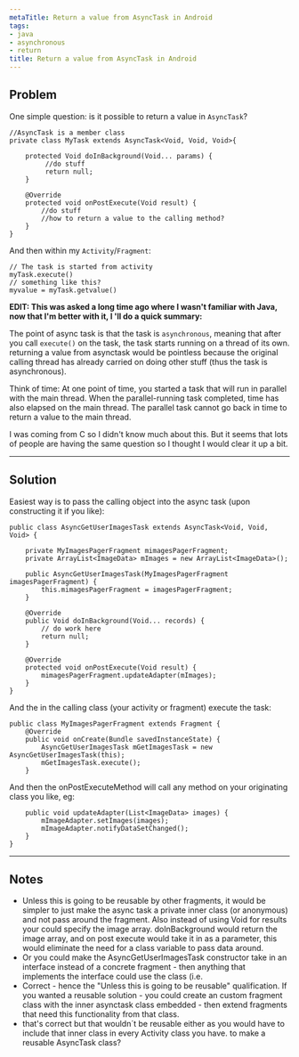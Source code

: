 ```yaml
---
metaTitle: Return a value from AsyncTask in Android
tags:
- java
- asynchronous
- return
title: Return a value from AsyncTask in Android
---
```


## Problem

One simple question: is it possible to return a value in `AsyncTask`?



```
//AsyncTask is a member class
private class MyTask extends AsyncTask<Void, Void, Void>{

    protected Void doInBackground(Void... params) {
         //do stuff
         return null;
    }

    @Override
    protected void onPostExecute(Void result) {
        //do stuff
        //how to return a value to the calling method?
    }
}

```

And then within my `Activity`/`Fragment`:



```
// The task is started from activity
myTask.execute()
// something like this?
myvalue = myTask.getvalue() 

```

**EDIT:
This was asked a long time ago where I wasn't familiar with Java, now that I'm better with it, I 'll do a quick summary:**


The point of async task is that the task is `asynchronous`, meaning that after you call `execute()` on the task, the task starts running on a thread of its own. returning a value from asynctask would be pointless because the original calling thread has already carried on doing other stuff (thus the task is asynchronous). 


Think of time:
At one point of time, you started a task that will run in parallel with the main thread. When the parallel-running task completed, time has also elapsed on the main thread. The parallel task cannot go back in time to return a value to the main thread.


I was coming from C so I didn't know much about this. But it seems that lots of people are having the same question so I thought I would clear it up a bit.



---

## Solution

Easiest way is to pass the calling object into the async task (upon constructing it if you like):



```
public class AsyncGetUserImagesTask extends AsyncTask<Void, Void, Void> {

    private MyImagesPagerFragment mimagesPagerFragment;
    private ArrayList<ImageData> mImages = new ArrayList<ImageData>();

    public AsyncGetUserImagesTask(MyImagesPagerFragment imagesPagerFragment) {
        this.mimagesPagerFragment = imagesPagerFragment;
    }

    @Override
    public Void doInBackground(Void... records) {
        // do work here
        return null;
    }

    @Override
    protected void onPostExecute(Void result) {
        mimagesPagerFragment.updateAdapter(mImages);
    }
}

```

And the in the calling class (your activity or fragment) execute the task:



```
public class MyImagesPagerFragment extends Fragment {
    @Override
    public void onCreate(Bundle savedInstanceState) {
        AsyncGetUserImagesTask mGetImagesTask = new AsyncGetUserImagesTask(this);
        mGetImagesTask.execute();
    }

```

And then the onPostExecuteMethod will call any method on your originating class you like, eg:



```
    public void updateAdapter(List<ImageData> images) {
        mImageAdapter.setImages(images);
        mImageAdapter.notifyDataSetChanged();
    }
}

```


---

## Notes

- Unless this is going to be reusable by other fragments, it would be simpler to just make the async task a private inner class (or anonymous) and not pass around the fragment. Also instead of using Void for results your could specify the image array. doInBackground would return the image array, and on post execute would take it in as a parameter, this would eliminate the need for a class variable to pass data around.
- Or you could make the AsyncGetUserImagesTask constructor take in an interface instead of a concrete fragment - then anything that implements the interface could use the class (i.e.
- Correct - hence the "Unless this is going to be reusable" qualification. If you wanted a reusable solution - you could create an custom fragment class with the inner asynctask class embedded - then extend fragments that need this functionality from that class.
-  that's correct but that wouldn´t be reusable either as you would have to include that inner  class in every Activity class you have. to make a reusable AsyncTask class?
